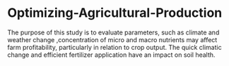 # Optimizing-Agricultural-Production
The purpose of this study is to evaluate parameters, such as climate and weather change ,concentration of micro and macro nutrients  may affect farm profitability, particularly in relation to crop output. The quick climatic change and efficient fertilizer application have an impact on soil health.
